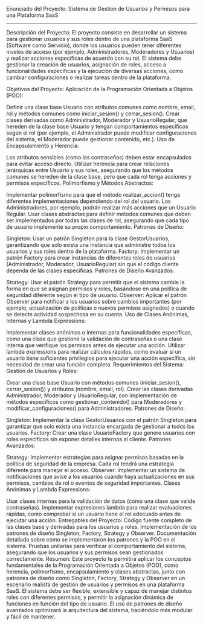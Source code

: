 Enunciado del Proyecto: Sistema de Gestión de Usuarios y Permisos para una Plataforma SaaS

------------------------------------------------------------------------------------------------------------------------------------------------------------------------------------------------------------------------------

Descripción del Proyecto:
El proyecto consiste en desarrollar un sistema para gestionar usuarios y sus roles dentro de una plataforma SaaS (Software como Servicio), donde los usuarios pueden tener diferentes niveles de acceso (por ejemplo, Administradores, Moderadores y Usuarios) y realizar acciones específicas de acuerdo con su rol. El sistema debe gestionar la creación de usuarios, asignación de roles, acceso a funcionalidades específicas y la ejecución de diversas acciones, como cambiar configuraciones o realizar tareas dentro de la plataforma.

Objetivos del Proyecto:
Aplicación de la Programación Orientada a Objetos (POO):

Definir una clase base Usuario con atributos comunes como nombre, email, rol y métodos comunes como iniciar_sesion() y cerrar_sesion().
Crear clases derivadas como Administrador, Moderador y UsuarioRegular, que hereden de la clase base Usuario y tengan comportamientos específicos según el rol (por ejemplo, el Administrador puede modificar configuraciones del sistema, el Moderador puede gestionar contenido, etc.).
Uso de Encapsulamiento y Herencia:

Los atributos sensibles (como las contraseñas) deben estar encapsulados para evitar acceso directo.
Utilizar herencia para crear relaciones jerárquicas entre Usuario y sus roles, asegurando que los métodos comunes se hereden de la clase base, pero que cada rol tenga acciones y permisos específicos.
Polimorfismo y Métodos Abstractos:

Implementar polimorfismo para que el método realizar_accion() tenga diferentes implementaciones dependiendo del rol del usuario. Los Administradores, por ejemplo, podrán realizar más acciones que un Usuario Regular.
Usar clases abstractas para definir métodos comunes que deben ser implementados por todas las clases de rol, asegurando que cada tipo de usuario implemente su propio comportamiento.
Patrones de Diseño:

Singleton: Usar un patrón Singleton para la clase GestorUsuarios, garantizando que solo exista una instancia que administre todos los usuarios y sus roles dentro de la plataforma.
Factory: Implementar un patrón Factory para crear instancias de diferentes roles de usuarios (Administrador, Moderador, UsuarioRegular) sin que el código cliente dependa de las clases específicas.
Patrones de Diseño Avanzados:

Strategy: Usar el patrón Strategy para permitir que el sistema cambie la forma en que se asignan permisos y roles, basándose en una política de seguridad diferente según el tipo de usuario.
Observer: Aplicar el patrón Observer para notificar a los usuarios sobre cambios importantes (por ejemplo, actualización de políticas o nuevos permisos asignados) o cuando se detecte actividad sospechosa en su cuenta.
Uso de Clases Anónimas, Internas y Lambda Expressions:

Implementar clases anónimas o internas para funcionalidades específicas, como una clase que gestione la validación de contraseñas o una clase interna que verifique los permisos antes de ejecutar una acción.
Utilizar lambda expressions para realizar cálculos rápidos, como evaluar si un usuario tiene suficientes privilegios para ejecutar una acción específica, sin necesidad de crear una función completa.
Requerimientos del Sistema:
Gestión de Usuarios y Roles:

Crear una clase base Usuario con métodos comunes (iniciar_sesion(), cerrar_sesion()) y atributos (nombre, email, rol).
Crear las clases derivadas Administrador, Moderador y UsuarioRegular, con implementación de métodos específicos como gestionar_contenido() para Moderadores y modificar_configuraciones() para Administradores.
Patrones de Diseño:

Singleton: Implementar la clase GestorUsuarios con el patrón Singleton para garantizar que solo exista una instancia encargada de gestionar a todos los usuarios.
Factory: Crear una clase UsuarioFactory que genere usuarios con roles específicos sin exponer detalles internos al cliente.
Patrones Avanzados:

Strategy: Implementar estrategias para asignar permisos basadas en la política de seguridad de la empresa. Cada rol tendrá una estrategia diferente para manejar el acceso.
Observer: Implementar un sistema de notificaciones que avise a los usuarios cuando haya actualizaciones en sus permisos, cambios de rol o eventos de seguridad importantes.
Clases Anónimas y Lambda Expressions:

Usar clases internas para la validación de datos (como una clase que valide contraseñas).
Implementar expresiones lambda para realizar evaluaciones rápidas, como comprobar si un usuario tiene el rol adecuado antes de ejecutar una acción.
Entregables del Proyecto:
Código fuente completo de las clases base y derivadas para los usuarios y roles.
Implementación de los patrones de diseño Singleton, Factory, Strategy y Observer.
Documentación detallada sobre cómo se implementaron los patrones y la POO en el sistema.
Pruebas unitarias para verificar el comportamiento del sistema, asegurando que los usuarios y sus permisos sean gestionados correctamente.
Resumen:
Este proyecto te permitirá aplicar los conceptos fundamentales de la Programación Orientada a Objetos (POO), como herencia, polimorfismo, encapsulamiento y clases abstractas, junto con patrones de diseño como Singleton, Factory, Strategy y Observer en un escenario realista de gestión de usuarios y permisos en una plataforma SaaS. El sistema debe ser flexible, extensible y capaz de manejar distintos roles con diferentes permisos, y permitir la asignación dinámica de funciones en función del tipo de usuario. El uso de patrones de diseño avanzados optimizará la arquitectura del sistema, haciéndolo más modular y fácil de mantener.


